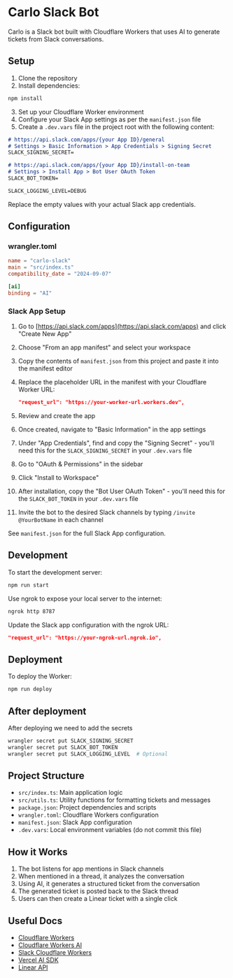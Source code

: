 # Carlo Slack Bot

Carlo is a Slack bot built with Cloudflare Workers that uses AI to generate tickets from Slack conversations.

## Setup

1. Clone the repository
2. Install dependencies:

```bash
npm install
```

3. Set up your Cloudflare Worker environment
4. Configure your Slack App settings as per the `manifest.json` file
5. Create a `.dev.vars` file in the project root with the following content:

```md
# https://api.slack.com/apps/{your App ID}/general
# Settings > Basic Information > App Credentials > Signing Secret
SLACK_SIGNING_SECRET=

# https://api.slack.com/apps/{your App ID}/install-on-team
# Settings > Install App > Bot User OAuth Token
SLACK_BOT_TOKEN=

SLACK_LOGGING_LEVEL=DEBUG
```

   Replace the empty values with your actual Slack app credentials.

## Configuration

### wrangler.toml

```toml
name = "carlo-slack"
main = "src/index.ts"
compatibility_date = "2024-09-07"

[ai]
binding = "AI"
```

### Slack App Setup

1. Go to [https://api.slack.com/apps](https://api.slack.com/apps) and click "Create New App"
2. Choose "From an app manifest" and select your workspace
3. Copy the contents of `manifest.json` from this project and paste it into the manifest editor
4. Replace the placeholder URL in the manifest with your Cloudflare Worker URL:

   ```json
   "request_url": "https://your-worker-url.workers.dev",
   ```

5. Review and create the app
6. Once created, navigate to "Basic Information" in the app settings
7. Under "App Credentials", find and copy the "Signing Secret" - you'll need this for the `SLACK_SIGNING_SECRET` in your `.dev.vars` file
8. Go to "OAuth & Permissions" in the sidebar
9. Click "Install to Workspace"
10. After installation, copy the "Bot User OAuth Token" - you'll need this for the `SLACK_BOT_TOKEN` in your `.dev.vars` file
11. Invite the bot to the desired Slack channels by typing `/invite @YourBotName` in each channel

See `manifest.json` for the full Slack App configuration.

## Development

To start the development server:

```bash
npm run start
```

Use ngrok to expose your local server to the internet:

```bash
ngrok http 8787
```

Update the Slack app configuration with the ngrok URL:

```json
"request_url": "https://your-ngrok-url.ngrok.io",
```

## Deployment

To deploy the Worker:

```bash
npm run deploy
```

## After deployment

After deploying we need to add the secrets

```bash
wrangler secret put SLACK_SIGNING_SECRET
wrangler secret put SLACK_BOT_TOKEN
wrangler secret put SLACK_LOGGING_LEVEL  # Optional
```

## Project Structure

- `src/index.ts`: Main application logic
- `src/utils.ts`: Utility functions for formatting tickets and messages
- `package.json`: Project dependencies and scripts
- `wrangler.toml`: Cloudflare Workers configuration
- `manifest.json`: Slack App configuration
- `.dev.vars`: Local environment variables (do not commit this file)

## How it Works

1. The bot listens for app mentions in Slack channels
2. When mentioned in a thread, it analyzes the conversation
3. Using AI, it generates a structured ticket from the conversation
4. The generated ticket is posted back to the Slack thread
5. Users can then create a Linear ticket with a single click

## Useful Docs

- [Cloudflare Workers](https://developers.cloudflare.com/workers)
- [Cloudflare Workers AI](https://developers.cloudflare.com/workers-ai)
- [Slack Cloudflare Workers](https://github.com/seratch/slack-cloudflare-workers)
- [Vercel AI SDK](https://sdk.vercel.ai/docs/foundations/overview)
- [Linear API](https://linear.app/developers/api-reference)
